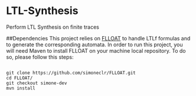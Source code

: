 # LTL-Synthesis
Perform LTL Synthesis on finite traces

##Dependencies
This project relies on [FLLOAT](https://github.com/simoneclr/FLLOAT.git) to handle LTLf formulas and to generate the corresponding automata.
In order to run this project, you will need Maven to install FLLOAT on your machine local repository.
To do so, please follow this steps:
```

git clone https://github.com/simoneclr/FLLOAT.git
cd FLLOAT/
git checkout simone-dev
mvn install
```
